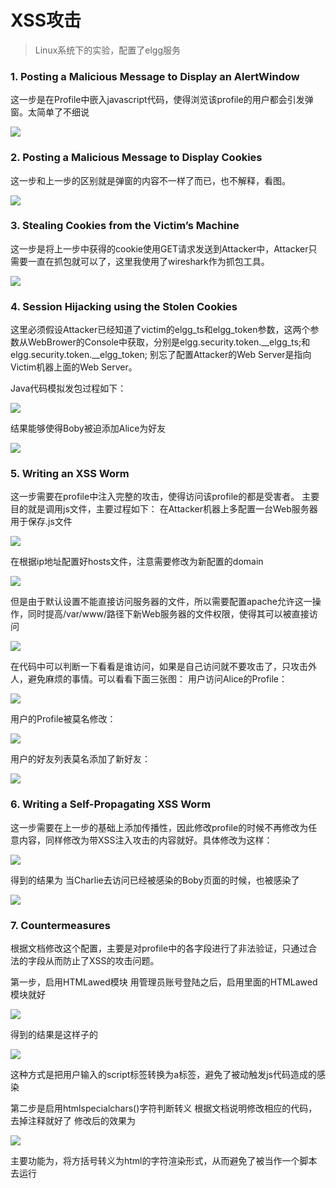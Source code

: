 # XSS攻击

> Linux系统下的实验，配置了elgg服务

### 1. Posting a Malicious Message to Display an AlertWindow

这一步是在Profile中嵌入javascript代码，使得浏览该profile的用户都会引发弹窗。太简单了不细说

![](/images/wsine-blog-image268.jpg)

### 2. Posting a Malicious Message to Display Cookies

这一步和上一步的区别就是弹窗的内容不一样了而已，也不解释，看图。

![](/images/wsine-blog-image269.jpg)

### 3. Stealing Cookies from the Victim’s Machine

这一步是将上一步中获得的cookie使用GET请求发送到Attacker中，Attacker只需要一直在抓包就可以了，这里我使用了wireshark作为抓包工具。

![](/images/wsine-blog-image270.jpg)

### 4. Session Hijacking using the Stolen Cookies

这里必须假设Attacker已经知道了victim的elgg_ts和elgg_token参数，这两个参数从WebBrower的Console中获取，分别是elgg.security.token.\_\_elgg_ts;和elgg.security.token.\_\_elgg_token;
别忘了配置Attacker的Web Server是指向Victim机器上面的Web Server。

Java代码模拟发包过程如下：

![](/images/wsine-blog-image271.png)

结果能够使得Boby被迫添加Alice为好友

![](/images/wsine-blog-image272.jpg)

### 5. Writing an XSS Worm

这一步需要在profile中注入完整的攻击，使得访问该profile的都是受害者。
主要目的就是调用js文件，主要过程如下：
在Attacker机器上多配置一台Web服务器用于保存.js文件

![](/images/wsine-blog-image273.jpg)

在根据ip地址配置好hosts文件，注意需要修改为新配置的domain

![](/images/wsine-blog-image274.jpg)

但是由于默认设置不能直接访问服务器的文件，所以需要配置apache允许这一操作，同时提高/var/www/路径下新Web服务器的文件权限，使得其可以被直接访问

![](/images/wsine-blog-image275.jpg)

在代码中可以判断一下看看是谁访问，如果是自己访问就不要攻击了，只攻击外人，避免麻烦的事情。可以看看下面三张图：
用户访问Alice的Profile：

![](/images/wsine-blog-image276.jpg)

用户的Profile被莫名修改：

![](/images/wsine-blog-image277.jpg)

用户的好友列表莫名添加了新好友：

![](/images/wsine-blog-image278.jpg)

### 6. Writing a Self-Propagating XSS Worm

这一步需要在上一步的基础上添加传播性，因此修改profile的时候不再修改为任意内容，同样修改为带XSS注入攻击的内容就好。具体修改为这样：

![](/images/wsine-blog-image279.png)

得到的结果为
当Charlie去访问已经被感染的Boby页面的时候，也被感染了

![](/images/wsine-blog-image280.png)

### 7. Countermeasures

根据文档修改这个配置，主要是对profile中的各字段进行了非法验证，只通过合法的字段从而防止了XSS的攻击问题。

第一步，启用HTMLawed模块
用管理员账号登陆之后，启用里面的HTMLawed模块就好

![](/images/wsine-blog-image281.png)

得到的结果是这样子的

![](/images/wsine-blog-image282.png)

这种方式是把用户输入的script标签转换为a标签，避免了被动触发js代码造成的感染

第二步是启用htmlspecialchars()字符判断转义
根据文档说明修改相应的代码，去掉注释就好了
修改后的效果为

![](/images/wsine-blog-image283.png)

主要功能为，将方括号转义为html的字符渲染形式，从而避免了被当作一个脚本去运行